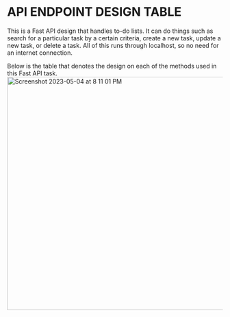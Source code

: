 # API ENDPOINT DESIGN TABLE
This is a Fast API design that handles to-do lists. It can do things such as search for a particular task by a certain criteria, create a new task, update a new task, or delete a task. All of this runs through localhost, so no need for an internet connection.

Below is the table that denotes the design on each of the methods used in this Fast API task.
<img width="545" alt="Screenshot 2023-05-04 at 8 11 01 PM" src="https://user-images.githubusercontent.com/91586313/236214460-0b6b2d62-43bb-4c48-8b85-505ea38bfcc8.png">
